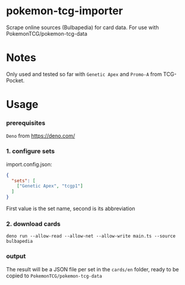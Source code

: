 # pokemon-tcg-importer

Scrape online sources (Bulbapedia) for card data. For use with
PokemonTCG/pokemon-tcg-data

# Notes

Only used and tested so far with `Genetic Apex` and `Promo-A` from TCG-Pocket.

# Usage

### prerequisites

`Deno` from https://deno.com/

### 1. configure sets

import.config.json:

```json
{
  "sets": [
    ["Genetic Apex", "tcgp1"]
  ]
}
```

First value is the set name, second is its abbreviation

### 2. download cards

`deno run --allow-read --allow-net --allow-write main.ts --source bulbapedia`

### output

The result will be a JSON file per set in the `cards/en` folder, ready to be
copied to `PokemonTCG/pokemon-tcg-data`
